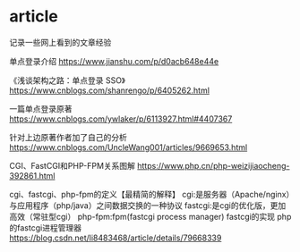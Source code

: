 # article
记录一些网上看到的文章经验

单点登录介绍
https://www.jianshu.com/p/d0acb648e44e

《浅谈架构之路：单点登录 SSO》
https://www.cnblogs.com/shanrengo/p/6405262.html


一篇单点登录原著
https://www.cnblogs.com/ywlaker/p/6113927.html#4407367

针对上边原著作者加了自己的分析
https://www.cnblogs.com/UncleWang001/articles/9669653.html


CGI、FastCGI和PHP-FPM关系图解
https://www.php.cn/php-weizijiaocheng-392861.html


cgi、fastcgi、php-fpm的定义【最精简的解释】
cgi:是服务器（Apache/nginx）与应用程序（php/java）之间数据交换的一种协议
fastcgi:是cgi的优化版，更加高效（常驻型cgi）
php-fpm:fpm(fastcgi process manager) fastcgi的实现 php的fastcgi进程管理器
https://blog.csdn.net/li8483468/article/details/79668339
